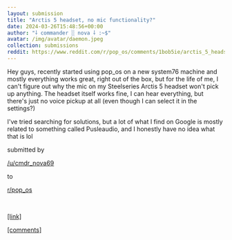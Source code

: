 ```yaml
---
layout: submission
title: "Arctis 5 headset, no mic functionality?"
date: 2024-03-26T15:48:56+00:00
author: "⸸ commander ░ nova ⸸ :~$"
avatar: /img/avatar/daemon.jpeg
collection: submissions
reddit: https://www.reddit.com/r/pop_os/comments/1bob5ie/arctis_5_headset_no_mic_functionality/
---
```


<p><div class="md">
<p>Hey guys, recently started using pop_os on a new system76 machine and mostly everything works great, right out of the box, but for the life of me, I can't figure out why the mic on my Steelseries Arctis 5 headset won't pick up anything. The headset itself works fine, I can hear everything, but there's just no voice pickup at all (even though I can select it in the settings?)</p> <p>I've tried searching for solutions, but a lot of what I find on Google is mostly related to something called Pusleaudio, and I honestly have no idea what that is lol</p> </div></p><p></p><p><!-- SC_ON --></p><p>submitted by</p><p><a href="https://www.reddit.com/user/cmdr_nova69" target="_blank"> /u/cmdr_nova69 </a></p><p>to</p><p><a href="https://www.reddit.com/r/pop_os/" target="_blank"> r/pop_os </a></p><p></p><p><br></p><p></p><p><span><a href="https://www.reddit.com/r/pop_os/comments/1bob5ie/arctis_5_headset_no_mic_functionality/" target="_blank">[link]</a></span></p><p></p><p><span><a href="https://www.reddit.com/r/pop_os/comments/1bob5ie/arctis_5_headset_no_mic_functionality/" target="_blank">[comments]</a></span></p>
